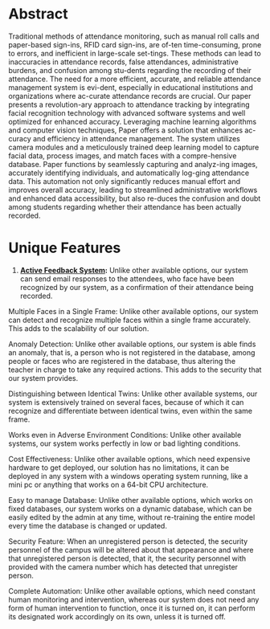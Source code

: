 <h1>Abstract</h1>

Traditional methods of attendance monitoring, such as manual roll calls and paper-based sign-ins, RFID card sign-ins, are of-ten time-consuming, prone to errors, and inefficient in large-scale set-tings. These methods can lead to inaccuracies in attendance records, false attendances, administrative burdens, and confusion among stu-dents regarding the recording of their attendance. The need for a more efficient, accurate, and reliable attendance management system is evi-dent, especially in educational institutions and organizations where ac-curate attendance records are crucial. Our paper presents a revolution-ary approach to attendance tracking by integrating facial recognition technology with advanced software systems and well optimized for enhanced accuracy. Leveraging machine learning algorithms and computer vision techniques, Paper offers a solution that enhances ac-curacy and efficiency in attendance management. The system utilizes camera modules and a meticulously trained deep learning model to capture facial data, process images, and match faces with a compre-hensive database. Paper functions by seamlessly capturing and analyz-ing images, accurately identifying individuals, and automatically log-ging attendance data. This automation not only significantly reduces manual effort and improves overall accuracy, leading to streamlined administrative workflows and enhanced data accessibility, but also re-duces the confusion and doubt among students regarding whether their attendance has been actually recorded.

<h1>Unique Features</h1>

1. <b><ins>Active Feedback System</ins>:</b> Unlike other available options, our system can send email responses to the attendees, who face have been recognized by our system, as a confirmation of their attendance being recorded. 

 

Multiple Faces in a Single Frame: Unlike other available options, our system can detect and recognize multiple faces within a single frame accurately. This adds to the scalability of our solution. 

 

Anomaly Detection: Unlike other available options, our system is able finds an anomaly, that is, a person who is not registered in the database, among people or faces who are registered in the database, thus altering the teacher in charge to take any required actions. This adds to the security that our system provides. 

 

Distinguishing between Identical Twins: Unlike other available systems, our system is extensively trained on several faces, because of which it can recognize and differentiate between identical twins, even within the same frame. 

 

Works even in Adverse Environment Conditions: Unlike other available systems, our system works perfectly in low or bad lighting conditions. 

 

Cost Effectiveness: Unlike other available options, which need expensive hardware to get deployed, our solution has no limitations, it can be deployed in any system with a windows operating system running, like a mini pc or anything that works on a 64-bit CPU architecture. 

 

Easy to manage Database: Unlike other available options, which works on fixed databases, our system works on a dynamic database, which can be easily edited by the admin at any time, without re-training the entire model every time the database is changed or updated. 

 

Security Feature: When an unregistered person is detected, the security personnel of the campus will be altered about that appearance and where that unregistered person is detected, that it, the security personnel with provided with the camera number which has detected that unregister person. 

 

Complete Automation: Unlike other available options, which need constant human monitoring and intervention, whereas our system does not need any form of human intervention to function, once it is turned on, it can perform its designated work accordingly on its own, unless it is turned off. 

